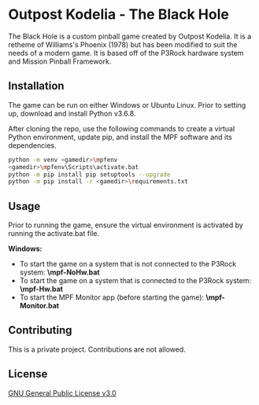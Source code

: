 # Outpost Kodelia - The Black Hole

The Black Hole is a custom pinball game created by Outpost Kodelia. It is a retheme of Williams's Phoenix (1978) but has been modified to suit the needs of a modern game. It is based off of the P3Rock hardware system and Mission Pinball Framework.

## Installation

The game can be run on either Windows or Ubuntu Linux. Prior to setting up, download and install Python v3.6.8.

After cloning the repo, use the following commands to create a virtual Python environment, update pip, and install the MPF software and its dependencies.

```bash
python -m venv <gamedir>\mpfenv
<gamedir>\mpfenv\Scripts\activate.bat
python -m pip install pip setuptools --upgrade
python -m pip install -r <gamedir>\requirements.txt
```

## Usage

Prior to running the game, ensure the virtual environment is activated  by running the activate.bat file.

**Windows:**

* To start the game on a system that is not connected to the P3Rock system: **<gamedir>\mpf-NoHw.bat**
* To start the game on a system that is connected to the P3Rock system: **<gamedir>\mpf-Hw.bat**
* To start the MPF Monitor app (before starting the game): **<gamedir>\mpf-Monitor.bat**

## Contributing
This is a private project. Contributions are not allowed.

## License
[GNU General Public License v3.0](https://www.gnu.org/licenses/gpl-3.0.en.html)